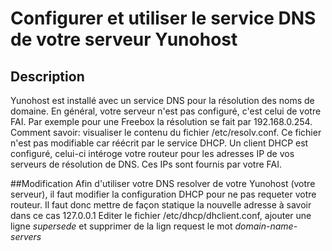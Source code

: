 # Configurer et utiliser le service DNS de votre serveur Yunohost

## Description
Yunohost est installé avec un service DNS pour la résolution des noms de domaine. En général, votre serveur n'est pas configuré, c'est celui de votre FAI.
Par exemple pour une Freebox la résolution se fait par 192.168.0.254. Comment savoir: visualiser le contenu du fichier /etc/resolv.conf. Ce fichier n'est pas modifiable car réécrit par le service DHCP.
Un client DHCP est configuré, celui-ci intéroge votre routeur pour les adresses IP de vos serveurs de résolution de DNS. Ces IPs sont fournis par votre FAI.

##Modification
Afin d'utiliser votre DNS resolver de votre Yunohost (votre serveur), il faut modifier la configuration DHCP pour ne pas requeter votre routeur. Il faut donc mettre de façon statique la nouvelle adresse à savoir dans ce cas 127.0.0.1
Editer le fichier /etc/dhcp/dhclient.conf, ajouter une ligne *supersede* et supprimer de la lign request le mot *domain-name-servers*
<code>
</code>
